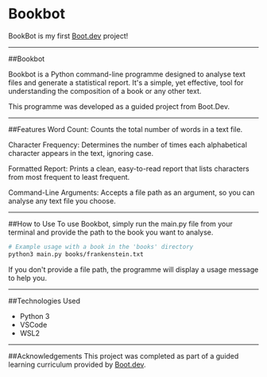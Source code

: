 # Bookbot

BookBot is my first [Boot.dev](https://www.boot.dev) project!

---

##Bookbot

Bookbot is a Python command-line programme designed to analyse text files and generate a statistical report. It's a simple, yet effective, tool for understanding the composition of a book or any other text. 

This programme was developed as a guided project from Boot.Dev.

---

##Features
Word Count: Counts the total number of words in a text file.

Character Frequency: Determines the number of times each alphabetical character appears in the text, ignoring case.

Formatted Report: Prints a clean, easy-to-read report that lists characters from most frequent to least frequent.

Command-Line Arguments: Accepts a file path as an argument, so you can analyse any text file you choose.

---

##How to Use
To use Bookbot, simply run the main.py file from your terminal and provide the path to the book you want to analyse.

```bash
# Example usage with a book in the 'books' directory
python3 main.py books/frankenstein.txt
```
If you don't provide a file path, the programme will display a usage message to help you.

---

##Technologies Used
- Python 3
- VSCode
- WSL2

---

##Acknowledgements
This project was completed as part of a guided learning curriculum provided by [Boot.dev](https://www.boot.dev).
